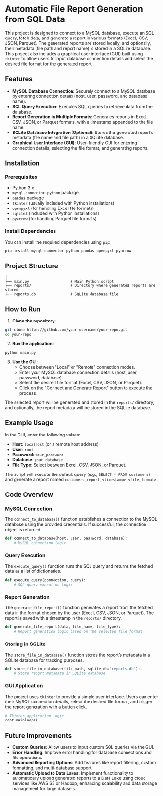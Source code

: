 # Automatic File Report Generation from SQL Data

This project is designed to connect to a MySQL database, execute an SQL query, fetch data, and generate a report in various formats (Excel, CSV, JSON, Parquet). The generated reports are stored locally, and optionally, their metadata (file path and report name) is stored in a SQLite database. This project also includes a graphical user interface (GUI) built using `tkinter` to allow users to input database connection details and select the desired file format for the generated report.

## Features

- **MySQL Database Connection**: Securely connect to a MySQL database by entering connection details (host, user, password, and database name).
- **SQL Query Execution**: Executes SQL queries to retrieve data from the database.
- **Report Generation in Multiple Formats**: Generates reports in Excel, CSV, JSON, or Parquet formats, with a timestamp appended to the file name.
- **SQLite Database Integration (Optional)**: Stores the generated report’s metadata (file name and file path) in a SQLite database.
- **Graphical User Interface (GUI)**: User-friendly GUI for entering connection details, selecting the file format, and generating reports.

## Installation

### Prerequisites

- Python 3.x
- `mysql-connector-python` package
- `pandas` package
- `tkinter` (usually included with Python installations)
- `openpyxl` (for handling Excel file formats)
- `sqlite3` (included with Python installations)
- `pyarrow` (for handling Parquet file formats)

### Install Dependencies

You can install the required dependencies using `pip`:

```bash
pip install mysql-connector-python pandas openpyxl pyarrow
```

## Project Structure

```
│
├── main.py                   # Main Python script
├── reports/                  # Directory where generated reports are stored
├── reports.db                # SQLite database file 
```

## How to Run

1. **Clone the repository**:

```bash
git clone https://github.com/your-username/your-repo.git
cd your-repo
```

2. **Run the application**:

```bash
python main.py
```

3. **Use the GUI**:
   - Choose between "Local" or "Remote" connection modes.
   - Enter your MySQL database connection details (host, user, password, database).
   - Select the desired file format (Excel, CSV, JSON, or Parquet).
   - Click on the "Connect and Generate Report" button to execute the process.

The selected report will be generated and stored in the `reports/` directory, and optionally, the report metadata will be stored in the SQLite database.

## Example Usage

In the GUI, enter the following values:

- **Host**: `localhost` (or a remote host address)
- **User**: `root`
- **Password**: `your_password`
- **Database**: `your_database`
- **File Type**: Select between Excel, CSV, JSON, or Parquet.

The script will execute the default query (e.g., `SELECT * FROM customers`) and generate a report named `customers_report_<timestamp>.<file_format>`.

## Code Overview

### MySQL Connection

The `connect_to_database()` function establishes a connection to the MySQL database using the provided credentials. If successful, the connection object is returned.

```python
def connect_to_database(host, user, password, database):
    # MySQL connection logic
```

### Query Execution

The `execute_query()` function runs the SQL query and returns the fetched data as a list of dictionaries.

```python
def execute_query(connection, query):
    # SQL query execution logic
```

### Report Generation

The `generate_file_report()` function generates a report from the fetched data in the format chosen by the user (Excel, CSV, JSON, or Parquet). The report is saved with a timestamp in the `reports/` directory.

```python
def generate_file_report(data, file_name, file_type):
    # Report generation logic based on the selected file format
```

### Storing in SQLite

The `store_file_in_database()` function stores the report’s metadata in a SQLite database for tracking purposes.

```python
def store_file_in_database(file_path, sqlite_db='reports.db'):
    # Store report metadata in SQLite database
```

### GUI Application

The project uses `tkinter` to provide a simple user interface. Users can enter their MySQL connection details, select the desired file format, and trigger the report generation with a button click.

```python
# Tkinter application logic
root.mainloop()
```

## Future Improvements

- **Custom Queries**: Allow users to input custom SQL queries via the GUI.
- **Error Handling**: Improve error handling for database connections and file operations.
- **Advanced Reporting Options**: Add features like report filtering, custom formatting, and multi-database support.
- **Automatic Upload to Data Lakes**: Implement functionality to automatically upload generated reports to a Data Lake using cloud services like AWS S3 or Hadoop, enhancing scalability and data storage management for large datasets.
